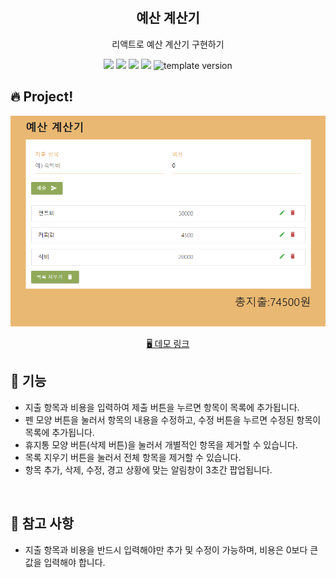 <br/>
<br/>


<h2 align="middle">예산 계산기</h2>
<p align="middle">리액트로 예산 계산기 구현하기</p>
<p align="middle">
  <img src="https://img.shields.io/badge/language-react-skyblue.svg?style=flat-square"/>
  <img src="https://img.shields.io/badge/language-js-yellow.svg?style=flat-square"/>
  <img src="https://img.shields.io/badge/language-html-red.svg?style=flat-square"/>
  <img src="https://img.shields.io/badge/language-css-blue.svg?style=flat-square"/>
  <img src="https://img.shields.io/badge/version-1.0.0-grey?style=flat-square" alt="template version"/>
</p>

## 🔥 Project!
<p align="middle">
  <img src="./src/images/image1.png"/>

<p align="middle">
  <a href="https://K-Y-Hoo.github.io/React-practice">🖥️ 데모 링크</a>
</p>


## 🎯 기능

- 지출 항목과 비용을 입력하여 제출 버튼을 누르면 항목이 목록에 추가됩니다.
- 펜 모양 버튼을 눌러서 항목의 내용을 수정하고, 수정 버튼을 누르면 수정된 항목이 목록에 추가됩니다.
- 휴지통 모양 버튼(삭제 버튼)을 눌러서 개별적인 항목을 제거할 수 있습니다.
- 목록 지우기 버튼을 눌러서 전체 항목을 제거할 수 있습니다.
- 항목 추가, 삭제, 수정, 경고 상황에 맞는 알림창이 3초간 팝업됩니다.
<br/>

## 📄 참고 사항
- 지출 항목과 비용을 반드시 입력해야만 추가 및 수정이 가능하며, 비용은 0보다 큰 값을 입력해야 합니다.

<br/>
